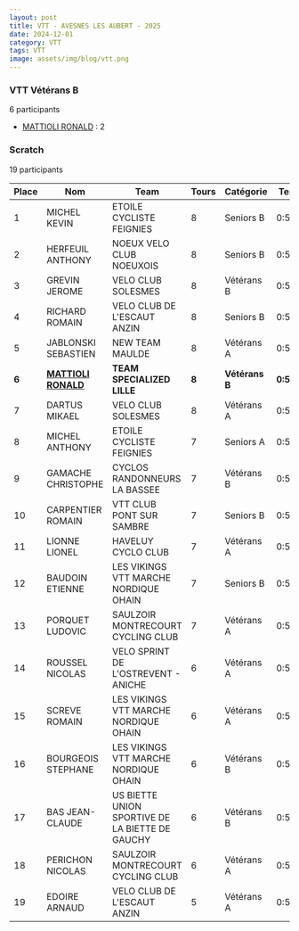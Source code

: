 ```yaml
---
layout: post
title: VTT - AVESNES LES AUBERT - 2025
date: 2024-12-01
category: VTT
tags: VTT
image: assets/img/blog/vtt.png
---
```


### VTT Vétérans B
6 participants
- [MATTIOLI RONALD](https://teamspecializedlille.cc/coureurs/mattiolironald) : 2

### Scratch
19 participants

| Place | Nom | Team | Tours | Catégorie | Temps |
|---|---|---|---|---|---|
| 1 | MICHEL KEVIN | ETOILE CYCLISTE FEIGNIES | 8 | Seniors B | 0:52:12 | 
| 2 | HERFEUIL ANTHONY | NOEUX VELO CLUB NOEUXOIS | 8 | Seniors B | 0:53:22 | 
| 3 | GREVIN JEROME | VELO CLUB SOLESMES | 8 | Vétérans B | 0:55:0 | 
| 4 | RICHARD ROMAIN | VELO CLUB DE L'ESCAUT ANZIN | 8 | Seniors B | 0:55:47 | 
| 5 | JABLONSKI SEBASTIEN | NEW TEAM MAULDE | 8 | Vétérans A | 0:56:7 | 
| **6** | **[MATTIOLI RONALD](https://teamspecializedlille.cc/coureurs/mattiolironald)** | **TEAM SPECIALIZED LILLE** | **8** | **Vétérans B** | **0:56:45** | 
| 7 | DARTUS MIKAEL | VELO CLUB SOLESMES | 8 | Vétérans A | 0:57:32 | 
| 8 | MICHEL ANTHONY | ETOILE CYCLISTE FEIGNIES | 7 | Seniors A | 0:50:46 | 
| 9 | GAMACHE CHRISTOPHE | CYCLOS RANDONNEURS LA BASSEE | 7 | Vétérans B | 0:52:34 | 
| 10 | CARPENTIER ROMAIN | VTT  CLUB PONT SUR SAMBRE | 7 | Seniors B | 0:53:12 | 
| 11 | LIONNE LIONEL | HAVELUY CYCLO CLUB | 7 | Vétérans A | 0:53:42 | 
| 12 | BAUDOIN ETIENNE | LES VIKINGS VTT MARCHE NORDIQUE OHAIN | 7 | Seniors B | 0:54:18 | 
| 13 | PORQUET LUDOVIC | SAULZOIR MONTRECOURT CYCLING CLUB | 7 | Vétérans A | 0:56:32 | 
| 14 | ROUSSEL NICOLAS | VELO SPRINT DE L'OSTREVENT - ANICHE | 6 | Vétérans A | 0:52:4 | 
| 15 | SCREVE ROMAIN | LES VIKINGS VTT MARCHE NORDIQUE OHAIN | 6 | Vétérans A | 0:52:40 | 
| 16 | BOURGEOIS STEPHANE | LES VIKINGS VTT MARCHE NORDIQUE OHAIN | 6 | Vétérans B | 0:52:45 | 
| 17 | BAS JEAN-CLAUDE | US BIETTE UNION SPORTIVE DE LA BIETTE DE GAUCHY | 6 | Vétérans B | 0:55:8 | 
| 18 | PERICHON NICOLAS | SAULZOIR MONTRECOURT CYCLING CLUB | 6 | Vétérans A | 0:55:53 | 
| 19 | EDOIRE ARNAUD | VELO CLUB DE L'ESCAUT ANZIN | 5 | Vétérans A | 0:58:7 | 
